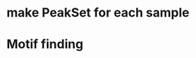 # make PeakSet for each sample
# Motif finding
<!--stackedit_data:
eyJoaXN0b3J5IjpbLTQyNDI1NzYwMV19
-->
